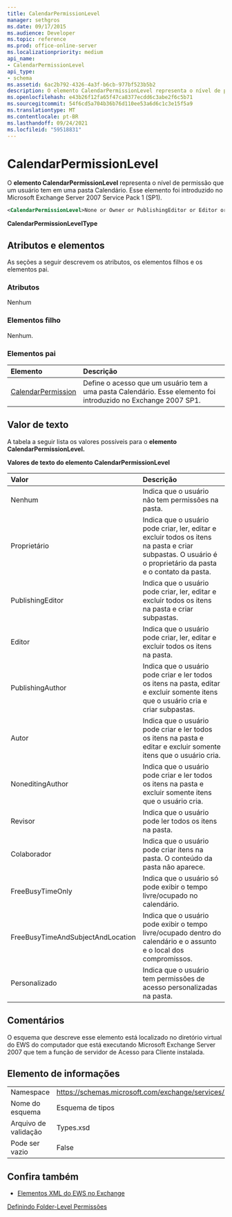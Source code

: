 ```yaml
---
title: CalendarPermissionLevel
manager: sethgros
ms.date: 09/17/2015
ms.audience: Developer
ms.topic: reference
ms.prod: office-online-server
ms.localizationpriority: medium
api_name:
- CalendarPermissionLevel
api_type:
- schema
ms.assetid: 6ac2b792-4326-4a3f-b6cb-977bf523b5b2
description: O elemento CalendarPermissionLevel representa o nível de permissão que um usuário tem em uma pasta Calendário. Esse elemento foi introduzido no Microsoft Exchange Server 2007 Service Pack 1 (SP1).
ms.openlocfilehash: e43b26f12fa65f47ca8377ecdd6c3abe2f6c5b71
ms.sourcegitcommit: 54f6cd5a704b36b76d110ee53a6d6c1c3e15f5a9
ms.translationtype: MT
ms.contentlocale: pt-BR
ms.lasthandoff: 09/24/2021
ms.locfileid: "59518831"
---
```

# <a name="calendarpermissionlevel"></a>CalendarPermissionLevel

O **elemento CalendarPermissionLevel** representa o nível de permissão que um usuário tem em uma pasta Calendário. Esse elemento foi introduzido no Microsoft Exchange Server 2007 Service Pack 1 (SP1). 
  
```xml
<CalendarPermissionLevel>None or Owner or PublishingEditor or Editor or PublishingAuthor or Author or NoneditingAuthor or Reviewer or Contributor or FreeBusyTimeOnly or FreeBusyTimeAndSubjectAndLocation or Custom</CalendarPermissionLevel>
```

 **CalendarPermissionLevelType**
## <a name="attributes-and-elements"></a>Atributos e elementos

As seções a seguir descrevem os atributos, os elementos filhos e os elementos pai.
  
### <a name="attributes"></a>Atributos

Nenhum
  
### <a name="child-elements"></a>Elementos filho

Nenhum.
  
### <a name="parent-elements"></a>Elementos pai

|**Elemento**|**Descrição**|
|:-----|:-----|
|[CalendarPermission](calendarpermission.md) <br/> |Define o acesso que um usuário tem a uma pasta Calendário. Esse elemento foi introduzido no Exchange 2007 SP1.  <br/> |
   
## <a name="text-value"></a>Valor de texto

A tabela a seguir lista os valores possíveis para o **elemento CalendarPermissionLevel.** 
  
**Valores de texto do elemento CalendarPermissionLevel**

|**Valor**|**Descrição**|
|:-----|:-----|
|Nenhum  <br/> |Indica que o usuário não tem permissões na pasta.  <br/> |
|Proprietário  <br/> |Indica que o usuário pode criar, ler, editar e excluir todos os itens na pasta e criar subpastas. O usuário é o proprietário da pasta e o contato da pasta.  <br/> |
|PublishingEditor  <br/> |Indica que o usuário pode criar, ler, editar e excluir todos os itens na pasta e criar subpastas.  <br/> |
|Editor  <br/> |Indica que o usuário pode criar, ler, editar e excluir todos os itens na pasta.  <br/> |
|PublishingAuthor  <br/> |Indica que o usuário pode criar e ler todos os itens na pasta, editar e excluir somente itens que o usuário cria e criar subpastas.  <br/> |
|Autor  <br/> |Indica que o usuário pode criar e ler todos os itens na pasta e editar e excluir somente itens que o usuário cria.  <br/> |
|NoneditingAuthor  <br/> |Indica que o usuário pode criar e ler todos os itens na pasta e excluir somente itens que o usuário cria.  <br/> |
|Revisor  <br/> |Indica que o usuário pode ler todos os itens na pasta.  <br/> |
|Colaborador  <br/> |Indica que o usuário pode criar itens na pasta. O conteúdo da pasta não aparece.  <br/> |
|FreeBusyTimeOnly  <br/> |Indica que o usuário só pode exibir o tempo livre/ocupado no calendário.  <br/> |
|FreeBusyTimeAndSubjectAndLocation  <br/> |Indica que o usuário pode exibir o tempo livre/ocupado dentro do calendário e o assunto e o local dos compromissos.  <br/> |
|Personalizado  <br/> |Indica que o usuário tem permissões de acesso personalizadas na pasta.  <br/> |
   
## <a name="remarks"></a>Comentários

O esquema que descreve esse elemento está localizado no diretório virtual do EWS do computador que está executando Microsoft Exchange Server 2007 que tem a função de servidor de Acesso para Cliente instalada.
  
## <a name="element-information"></a>Elemento de informações

|||
|:-----|:-----|
|Namespace  <br/> |https://schemas.microsoft.com/exchange/services/2006/types  <br/> |
|Nome do esquema  <br/> |Esquema de tipos  <br/> |
|Arquivo de validação  <br/> |Types.xsd  <br/> |
|Pode ser vazio  <br/> |False  <br/> |
   
## <a name="see-also"></a>Confira também



- [Elementos XML do EWS no Exchange](ews-xml-elements-in-exchange.md)


[Definindo Folder-Level Permissões](https://msdn.microsoft.com/library/c7530e86-5112-401c-b10a-9c054ae59f07%28Office.15%29.aspx)

